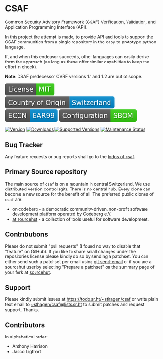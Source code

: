 # CSAF

Common Security Advisory Framework (CSAF) Verification, Validation, and Application Programming Interface (API).

In this project the attempt is made, to provide API and tools to support the CSAF communities from a single repository in the easy to prototype python language.

If, and when this endeavor succeeds, other languages can easily derive form the approach (as long as these offer similar capabilties to keep the effort in check).

**Note**: CSAF predecessor CVRF versions 1.1 and 1.2 are out of scope.

[![license](badges/license-spdx-mit.svg)](https://git.sr.ht/~sthagen/csafNAME/tree/default/item/LICENSE)
[![Country of Origin](badges/country-of-origin-name-switzerland-neutral.svg)](https://git.sr.ht/~sthagen/csafNAME/tree/default/item/COUNTRY-OF-ORIGIN)
[![Export Classification Control Number (ECCN)](badges/export-control-classification-number_eccn-ear99-neutral.svg)](https://git.sr.ht/~sthagen/csafNAME/tree/default/item/EXPORT-CONTROL-CLASSIFICATION-NUMBER)
[![Configuration](badges/configuration-sbom.svg)](third-party/index.html)

[![Version](https://img.shields.io/pypi/v/csafNAME.svg?style=flat)](https://pypi.python.org/pypi/csafNAME/)
[![Downloads](https://static.pepy.tech/badge/csafNAME/month)](https://pepy.tech/project/csafNAME)
[![Supported Versions](https://img.shields.io/pypi/pyversions/csafNAME.svg?style=flat)](https://pypi.python.org/pypi/csafNAME/)
[![Maintenance Status](https://img.shields.io/github/commit-activity/y/sthagen/csafNAME.svg?style=flat)](https://git.sr.ht/~sthagen/csafNAME/log)

## Bug Tracker

Any feature requests or bug reports shall go to the [todos of csaf](https://todo.sr.ht/~sthagen/csaf).

## Primary Source repository

The main source of `csaf` is on a mountain in central Switzerland.
We use distributed version control (git).
There is no central hub.
Every clone can become a new source for the benefit of all.
The preferred public clones of `csaf` are:

* [on codeberg](https://codeberg.org/sthagen/csaf) - a democratic community-driven, non-profit software development platform operated by Codeberg e.V.
* [at sourcehut](https://git.sr.ht/~sthagen/csaf) - a collection of tools useful for software development.

## Contributions

Please do not submit "pull requests" (I found no way to disable that "feature" on GitHub).
If you like to share small changes under the repositories license please kindly do so by sending a patchset.
You can either send such a patchset per email using [git send-email](https://git-send-email.io) or 
if you are a sourcehut user by selecting "Prepare a patchset" on the summary page of your fork at [sourcehut](https://git.sr.ht/).

## Support

Please kindly submit issues at <https://todo.sr.ht/~sthagen/csaf> or write plain text email to <~sthagen/csaf@lists.sr.ht> to submit patches and request support. Thanks.

## Contributors

In alphabetical order:

* Anthony Harrison
* Jacco Ligthart
